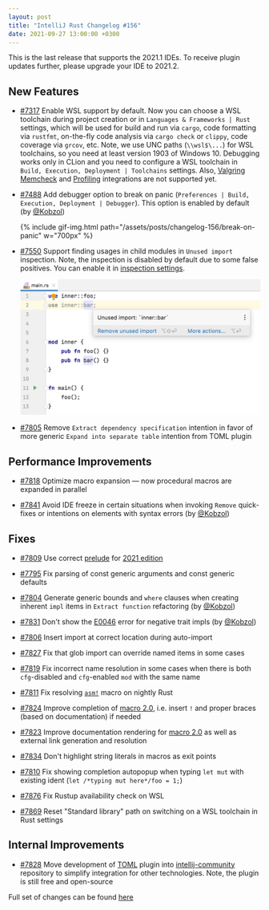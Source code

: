 ```yaml
---
layout: post
title: "IntelliJ Rust Changelog #156"
date: 2021-09-27 13:00:00 +0300
---
```


This is the last release that supports the 2021.1 IDEs. To receive plugin updates further, please upgrade
your IDE to 2021.2.

## New Features

* [#7317] Enable WSL support by default. Now you can choose a WSL toolchain during project creation or in `Languages & Frameworks | Rust` settings,
          which will be used for build and run via `cargo`, code formatting via `rustfmt`, on-the-fly code analysis via `cargo check` or `clippy`, code coverage via `grcov`, etc.
          Note, we use UNC paths (`\\wsl$\...`) for WSL toolchains, so you need at least version 1903 of Windows 10.
          Debugging works only in CLion and you need to configure a WSL toolchain in `Build, Execution, Deployment | Toolchains` settings.
          Also, [Valgring Memcheck](https://plugins.jetbrains.com/plugin/8182-rust/docs/rust-valgrind.html) and [Profiling](https://plugins.jetbrains.com/plugin/8182-rust/docs/rust-profiler.html) integrations are not supported yet.

* [#7488] Add debugger option to break on panic (`Preferences | Build, Execution, Deployment | Debugger`). This option is enabled by default (by [@Kobzol])

    {% include gif-img.html path="/assets/posts/changelog-156/break-on-panic" w="700px" %}

* [#7550] Support finding usages in child modules in `Unused import` inspection.
          Note, the inspection is disabled by default due to some false positives.
          You can enable it in [inspection settings](https://plugins.jetbrains.com/plugin/8182-rust/docs/rust-code-analysis.html#inspection-settings).

    <img src="/assets/posts/changelog-156/unused-import-child-modules.png" alt="Unused imports child modules" width="700px">

* [#7805] Remove `Extract dependency specification` intention in favor of more generic `Expand into separate table` intention from TOML plugin

## Performance Improvements

* [#7818] Optimize macro expansion — now procedural macros are expanded in parallel

* [#7841] Avoid IDE freeze in certain situations when invoking `Remove` quick-fixes or intentions on elements with syntax errors (by [@Kobzol])

## Fixes

* [#7809] Use correct [prelude](https://doc.rust-lang.org/stable/edition-guide/rust-2021/prelude.html) for [2021 edition](https://doc.rust-lang.org/stable/edition-guide/rust-2021/)

* [#7795] Fix parsing of const generic arguments and const generic defaults

* [#7804] Generate generic bounds and `where` clauses when creating inherent `impl` items in `Extract function` refactoring (by [@Kobzol])

* [#7831] Don't show the [E0046](https://doc.rust-lang.org/error-index.html#E0046) error for negative trait impls (by [@Kobzol])

* [#7806] Insert import at correct location during auto-import

* [#7827] Fix that glob import can override named items in some cases

* [#7819] Fix incorrect name resolution in some cases when there is both `cfg`-disabled and `cfg`-enabled `mod` with the same name

* [#7811] Fix resolving [`asm!`](https://doc.rust-lang.org/beta/unstable-book/library-features/asm.html) macro on nightly Rust

* [#7824] Improve completion of [macro 2.0](https://rust-lang.github.io/rfcs/1584-macros.html), i.e. insert `!` and proper braces (based on documentation) if needed

* [#7823] Improve documentation rendering for [macro 2.0](https://rust-lang.github.io/rfcs/1584-macros.html) as well as external link generation and resolution

* [#7834] Don't highlight string literals in macros as exit points

* [#7810] Fix showing completion autopopup when typing `let mut` with existing ident (`let /*typing mut here*/foo = 1;`)

* [#7876] Fix Rustup availability check on WSL

* [#7869] Reset "Standard library" path on switching on a WSL toolchain in Rust settings

## Internal Improvements

* [#7828] Move development of [TOML](https://plugins.jetbrains.com/plugin/8195-toml) plugin into [intellij-community](https://github.com/JetBrains/intellij-community/tree/master/plugins/toml) repository to simplify integration for other technologies.
Note, the plugin is still free and open-source

Full set of changes can be found [here](https://github.com/intellij-rust/intellij-rust/milestone/64?closed=1)

[@Kobzol]: https://github.com/Kobzol

[#7317]: https://github.com/intellij-rust/intellij-rust/pull/7317
[#7488]: https://github.com/intellij-rust/intellij-rust/pull/7488
[#7550]: https://github.com/intellij-rust/intellij-rust/pull/7550
[#7795]: https://github.com/intellij-rust/intellij-rust/pull/7795
[#7804]: https://github.com/intellij-rust/intellij-rust/pull/7804
[#7805]: https://github.com/intellij-rust/intellij-rust/pull/7805
[#7806]: https://github.com/intellij-rust/intellij-rust/pull/7806
[#7809]: https://github.com/intellij-rust/intellij-rust/pull/7809
[#7810]: https://github.com/intellij-rust/intellij-rust/pull/7810
[#7811]: https://github.com/intellij-rust/intellij-rust/pull/7811
[#7818]: https://github.com/intellij-rust/intellij-rust/pull/7818
[#7819]: https://github.com/intellij-rust/intellij-rust/pull/7819
[#7823]: https://github.com/intellij-rust/intellij-rust/pull/7823
[#7824]: https://github.com/intellij-rust/intellij-rust/pull/7824
[#7827]: https://github.com/intellij-rust/intellij-rust/pull/7827
[#7828]: https://github.com/intellij-rust/intellij-rust/pull/7828
[#7831]: https://github.com/intellij-rust/intellij-rust/pull/7831
[#7834]: https://github.com/intellij-rust/intellij-rust/pull/7834
[#7841]: https://github.com/intellij-rust/intellij-rust/pull/7841
[#7861]: https://github.com/intellij-rust/intellij-rust/pull/7861
[#7869]: https://github.com/intellij-rust/intellij-rust/pull/7869
[#7876]: https://github.com/intellij-rust/intellij-rust/pull/7876
